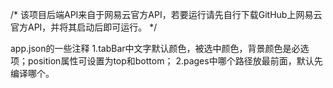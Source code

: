 /*
该项目后端API来自于网易云官方API，若要运行请先自行下载GitHub上网易云官方API，并将其启动后即可运行。
*/



app.json的一些注释
1.tabBar中文字默认颜色，被选中颜色，背景颜色是必选项；position属性可设置为top和bottom；
2.pages中哪个路径放最前面，默认先编译哪个。
